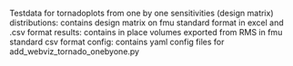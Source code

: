 Testdata for tornadoplots from one by one sensitivities (design matrix)
distributions: contains design matrix on fmu standard format in excel and .csv format
results: contains in place volumes exported from RMS in fmu standard csv format
config: contains yaml config files for add_webviz_tornado_onebyone.py
